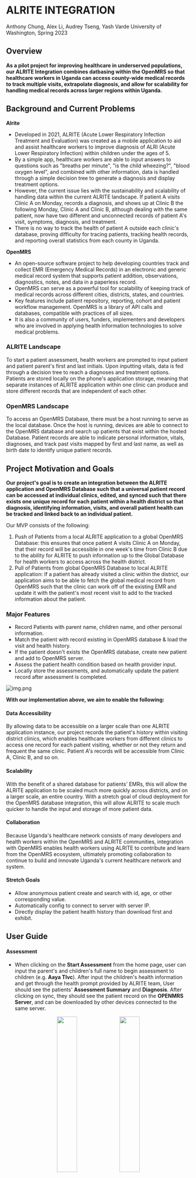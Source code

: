 # ALRITE INTEGRATION
Anthony Chung, Alex Li, Audrey Tseng, Yash Varde
University of Washington, Spring 2023

## Overview
**As a pilot project for improving healthcare in underserved populations, our ALRITE Integration combines datbasing within the OpenMRS so that healthcare workers in Uganda can access county-wide medical records to track multiple visits, extrapolate diagnosis, and allow for scalability for handling medical records across larger regions within Uganda.**

## Background and Current Problems
**Alrite**

- Developed in 2021, ALRITE (Acute Lower Respiratory Infection Treatment and Evaluation) was created as a mobile application to aid and assist healthcare workers to improve diagnosis of ALRI (Acute Lower Respiratory Infection) within children under the ages of 5. 
- By a simple app, healthcare workers are able to input answers to questions such as "breaths per minute", "is the child wheezing?", "blood oxygen level", and combined with other information, data is handled through a simple decision tree to generate a diagnosis and display treatment options. 
- However, the current issue lies with the sustainability and scalability of handling data within the current ALRITE landscape. If patient A visits Clinic A on Monday, records a diagnosis, and shows up at Clinic B the following Monday, Clinic A and Clinic B, although dealing with the same patient, now have two different and unconnected records of patient A's visit, symptoms, diagnosis, and treatment. 
- There is no way to track the health of patient A outside each clinic's database, proving difficulty for tracing patients, tracking health records, and reporting overall statistics from each county in Uganda.

**OpenMRS** 

- An open-source software project to help developing countries track and collect EMR (Emergency Medical Records) in an electronic and generic medical record system that supports patient addition, observations, diagnostics, notes, and data in a paperless record. 
- OpenMRS can serve as a powerful tool for scalability of keeping track of medical records across different cities, districts, states, and countries. 
- Key features include patient repository, reporting, cohort and patient workflow management. OpenMRS is a library of API calls and databases, compatible with practices of all sizes. 
- It is also a community of users, funders, implementers and developers who are involved in applying health information technologies to solve medical problems.

### ALRITE Landscape
To start a patient assessment, health workers are prompted to input patient and patient parent's first and last initials. Upon inputting vitals, data is fed through a decision tree to reach a diagnoses and treatment options. Patients are stored locally on the phone's application storage, meaning that separate instances of ALRITE application within one clinic can produce and store different records that are independent of each other.

### OpenMRS Landscape
To access an OpenMRS Database, there must be a host running to serve as the local database. Once the host is running, devices are able to connect to the OpenMRS database and search up patients that exist within the hosted Database. Patient records are able to indicate personal information, vitals, diagnoses, and track past visits mapped by first and last name, as well as birth date to identify unique patient records.

## Project Motivation and Goals
**Our project's goal is to create an integration between the ALRITE application and OpenMRS Database such that a universal patient record can be accessed at individual clinics, edited, and synced such that there exists one unique record for each patient within a health district so that diagnosis, identifying information, visits, and overall patient health can be tracked and linked back to an individual patient.**

Our MVP consists of the following:
1. Push of Patients from a local ALRITE application to a global OpenMRS Database: this ensures that once patient A visits Clinic A on Monday, that their record will be accessible in one week's time from Clinic B due to the ability for ALRITE to push information up to the Global Database for health workers to access across the health district.
2. Pull of Patients from global OpenMRS Database to local ALRITE application: If a patient has already visited a clinic within the district, our application aims to be able to fetch the global medical record from OpenMRS such that the clinic can work off of the existing EMR and update it with the patient's most recent visit to add to the tracked information about the patient.

### Major Features
- Record Patients with parent name, children name, and other personal information.
- Match the patient with record existing in OpenMRS database & load the visit and health history.
- If the patient doesn't exists the OpenMRS database, create new patient and add to OpenMRS server.
- Assess the patient health condition based on health provider input.
- Locally store the assessments, and automatically update the patient record after assessment is completed.

![img.png](screenshots/General_design.png)

**With our implementation above, we aim to enable the following:**
#### Data Accessibility
By allowing data to be accessible on a larger scale than one ALRITE application instance, our project records the patient's history within visiting district clinics, which enables healthcare workers from different clinics to access one record for each patient visiting, whether or not they return and frequent the same clinic. Patient A's records will be accessible from Clinic A, Clinic B, and so on.
#### Scalability
With the benefit of a shared database for patients' EMRs, this will allow the ALRITE application to be scaled much more quickly across districts, and on a larger scale, an entire country. With a stretch goal of cloud deployment for the OpenMRS database integration, this will allow ALRITE to scale much quicker to handle the input and storage of more patient data.
#### Collaboration
Because Uganda's healthcare network consists of many developers and health workers within the OpenMRS and ALRITE communities, integration with OpenMRS enables health workers using ALRITE to contribute and learn from the OpenMRS ecosystem, ultimately promoting collaboration to continue to build and innovate Uganda's current healthcare network and system.

#### Stretch Goals
- Allow anonymous patient create and search with id, age, or other corresponding value.
- Automatically config to connect to server with server IP.
- Directly display the patient health history than download first and exhibit.

## User Guide

#### Assessment

- When clicking on the **Start Assessment** from the home page, user can input the parent's and children's full name to begin assessment to children (e.g. **Aaya Tlvc**). After input the children's health information and get through the health prompt provided by ALRITE team, User should see the patients' **Assessment Summary** and **Diagnosis**. After clicking on sync, they should see the patient record on the **OPENMRS Server**, and can be downloaded by other devices connected to the same server.
<p align="center" width="100%">
    <img width="33%" src="screenshots/Assess_fullname.png">
    <img width="33%" src="screenshots/Assess_diagnosis.png">
</p>

#### Search

- When clikcing on **Find Patient** from the homepage, User will see patients **already** stored locally. If the User decided to get results from remote server, they should click on the search button at the top right conner, and input the name of the Patient. They can click the download button to save remote patient record to local storage, and exhibit the details of the patient.

<p align="center" width="100%">
    <img width="30%" src="screenshots/Search_local.png">
    <img width="30%" src="screenshots/Search_results.png">
    <img width="30%" src="screenshots/Search_individual.png">
</p>

#### Register

- When clicking on **Register** from the homepage, User is able to create a patient with personal and connect information. User can also take a photo or upload picture of patients to better identify the patient. In this page, User could input the detail information compared to quick creation from **Assessment**. User will also get similar results existing in **OPENMRS Server** that have similar properties to avoid duplicated creation. After **Register**, the patient information will be both stored locally and synced to remote server.

<p align="center" width="100%">
    <img width="30%" src="screenshots/Register_info.png">
    <img width="30%" src="screenshots/Register_collision.png">
    <img width="30%" src="screenshots/Register_patient.png">
</p>

#### Pushing Patients On Assessment (Fallback functionality)

The fallback functionality provides an alternative means of pushing patient information into the OpenMRS database and is used in scenarios where the API mechanism faces issues which can arise when APIs are updated. This approach involves directly updating the OpenMRS database tables by firing SQL queries from the server. The use case would execute as follows:

1) The user inputs the patient's details via the ALRITE app (name, date of birth, etc).
2) The app generates an HTTP post request using the input values and sends it to the OpenMRS server.
3) The server, using JSP (Java Server Page) files, executes "insert" and "update" SQL statements based on values received in the request and modifies the OpenMRS database accordingly.

A few notable findings for the fallback functionality are as follows:

- Newer versions of Android do not allow network connections to be done in the foreground. Therefore, these need to be pushed into the background as asynchronous tasks.

- The OpenMRS server is an Apache Tomcat server, capable of running JSP pages. These provide a bridge between client devices (ALRITE app) and the OpenMRS database (MySQL). For the fallback mechanism to work, the implemented JSP pages need to be installed into the server.

- The MySQL database is capable of being logged, which allows for identification of tables being modified. The most important information is the person id, which is the foreign key that links the normalized data across various tables. 

<p align="center" width="100%">
    <img width="33%" src="screenshots/Fallback-Approach.png">
    <img width="33%" src="screenshots/Fallback-Table-Mappings.png">
</p>

## Developer Guide

Get the repository run `git clone git@github.com:anthonyphuchung/cse482-sp23-alrite-workflow.git`

### Repository layout
```
📦 cse482-sp23-alrite-workflow
 ┣ 📂 .idea
 ┣ 📂 app (our main implementation)
 ┃ ┗ 📂 libs (libs that already provided by Alrite Team)
 ┃ ┗ 📂 schemas
 ┃ ┗ 📂 src (apps content and test)
 ┃   ┗ 📂 andiodTest
 ┃   ┗ 📂 main (overall workflow and component)
 ┃   ┗ 📂 test[unitTest]
 ┣ 📂 openmrs-android-sdk (OpenMRS server code)
 ┃ ┗ 📂 src
 ┃   ┗ 📂 andridTest
 ┃   ┗ 📂 main
 ┃   ┗ 📂 test[unitTest]
 ┣ 📂 weekly-reports
 ┗ 📜 README.md
```


## Contact
Developers: Anthony Chung, Yash Varde, Alex Li
Documentation, Project Background Research, and Bookkeeping; Project Management: Audrey Tseng